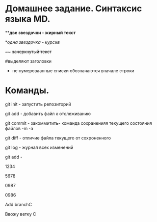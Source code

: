 # Домашнее задание. Синтаксис языка MD.

****две звездочки - жирный текст**

**одна звездочка - курсив*

~~ ~~зачеркнутый текст~~ 

#выделяют заголовки

* не нумероваанные списки обозначаются вначале строки

# Команды.

git init - запустить репозиторий

git add - добавить файл к отслеживанию

git commit - закоммитить- команда сохраненияя текущего состояния файлов -m -a

git diff - отличие файла текущего от сохроненного

git log - журнал всех изменений

git add -

1234

5678

0987

0986

Add branchC

Ввожу ветку С